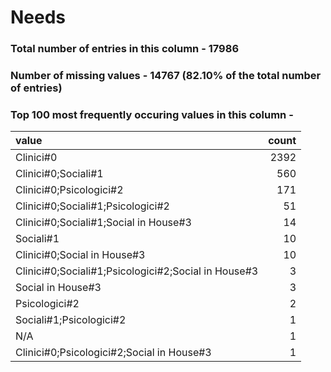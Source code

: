 
# Needs

### Total number of entries in this column - 17986

### Number of missing values - 14767 (82.10% of the total number of entries)

### Top 100 most frequently occuring values in this column -

| value                                               |   count |
|:----------------------------------------------------|--------:|
| Clinici#0                                           |    2392 |
| Clinici#0;Sociali#1                                 |     560 |
| Clinici#0;Psicologici#2                             |     171 |
| Clinici#0;Sociali#1;Psicologici#2                   |      51 |
| Clinici#0;Sociali#1;Social in House#3               |      14 |
| Sociali#1                                           |      10 |
| Clinici#0;Social in House#3                         |      10 |
| Clinici#0;Sociali#1;Psicologici#2;Social in House#3 |       3 |
| Social in House#3                                   |       3 |
| Psicologici#2                                       |       2 |
| Sociali#1;Psicologici#2                             |       1 |
| N/A                                                 |       1 |
| Clinici#0;Psicologici#2;Social in House#3           |       1 |
